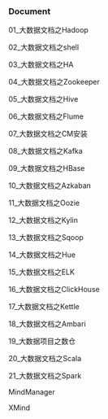 ### Document

01_大数据文档之Hadoop

02_大数据文档之shell

03_大数据文档之HA

04_大数据文档之Zookeeper

05_大数据文档之Hive

06_大数据文档之Flume

07_大数据文档之CM安装

08_大数据文档之Kafka

09_大数据文档之HBase

10_大数据文档之Azkaban

11_大数据文档之Oozie
		
12_大数据文档之Kylin
		
13_大数据文档之Sqoop	
	
14_大数据文档之Hue	
	
15_大数据文档之ELK	
	
16_大数据文档之ClickHouse	
	
17_大数据文档之Kettle		

18_大数据文档之Ambari		

19_大数据项目之数仓		

20_大数据文档之Scala		

21_大数据文档之Spark		

MindManager		

XMind
